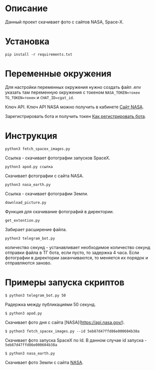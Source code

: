 Описание
=
Данный проект скачивает фото с сайтов NASA, Space-X.

Установка
=

```
pip install -r requirements.txt
```

Переменные окружения
=
Для настройки переменных окружения нужно создать файл .env указать там переменную окружения с токеном ```NASA_TOKEN=токен```
```TG_TOKEN=токен``` и ```CHAT_ID=cgat_id```.

Ключ API.  Ключ API NASA можно получить в кабинете  [Сайт NASA](https://api.nasa.gov/).

Зарегистрировать бота и получить токен  [Как регистрировать бота](bit.ly/47ELQuZ).


Инструкция
=

```
python3 fetch_spacex_images.py
``` 
Ссылка - скачивает фотографии запусков SpaceX.

```
python3 apod.py ссылка
```
Скачивает фотографии с сайта NASA.

```
python3 nasa_earth.py
``` 
Ссылка - скачивает фотографии Земли.

```
download_picture.py
``` 
Функция для скачивание фотографий в директории.

```
get_extention.py
``` 
Забирает расширение файла.

```
python3 telegram_bot.py
``` 
количество секунд - устанавливает необходимое количество секунд отправки файла в ТГ бота, если пусто, то задержка 4 часа. Если фотографии в директории заканчиваются, то меняется их порядок и отправляются заново.

Примеры запуска скриптов
=

```
$ python3 telegram_bot.py 50
```
Pадержка между публикациями 50 секунд.

```
$ python3 apod.py
``` 
Скачивает фото дня с сайта [NASA[(https://api.nasa.gov/).

```
$ python3 fetch_spacex_images.py --id 5eb87d47ffd86e000604b38a
``` 
Скачивает фото запуска SpaceX по Id. В данном случае id запуска - ```5eb87d47ffd86e000604b38a```

```
$ python3 nasa_earth.py
``` 
Скачивает фото Земли с сайта [NASA](https://api.nasa.gov/).

